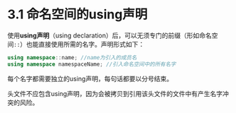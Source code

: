 # 3.1 命名空间的using声明

使用**using声明**（using declaration）后，可以无须专门的前缀（形如命名空间`::`）也能直接使用所需的名字。声明形式如下：

```cpp
using namespace::name; //name为引入的成员名
using namespace namespaceName; //引入命名空间中的所有名字
```

每个名字都需要独立的using声明，每句话都要以分号结束。

头文件不应包含using声明，因为会被拷贝到引用该头文件的文件中有产生名字冲突的风险。

